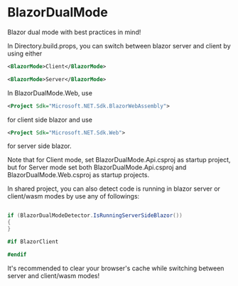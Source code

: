 # BlazorDualMode
Blazor dual mode with best practices in mind!

In Directory.build.props, you can switch between blazor server and client by using either

```xml
<BlazorMode>Client</BlazorMode>
```

```xml
<BlazorMode>Server</BlazorMode>
```

In BlazorDualMode.Web, use

```xml
<Project Sdk="Microsoft.NET.Sdk.BlazorWebAssembly">
```

for client side blazor and use

```xml
<Project Sdk="Microsoft.NET.Sdk.Web">
```

for server side blazor.

Note that for Client mode, set BlazorDualMode.Api.csproj as startup project, but for Server mode set both BlazorDualMode.Api.csproj and BlazorDualMode.Web.csproj as startup projects.

In shared project, you can also detect code is running in blazor server or client/wasm modes by use any of followings:

```cs

if (BlazorDualModeDetector.IsRunningServerSideBlazor())
{
}

#if BlazorClient

#endif

```

It's recommended to clear your browser's cache while switching between server and client/wasm modes!